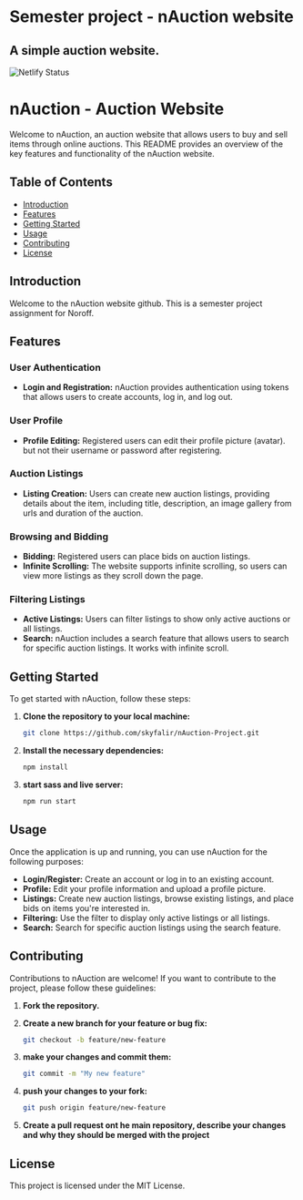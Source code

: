 # Semester project - nAuction website
## A simple auction website.
![Netlify Status](https://api.netlify.com/api/v1/badges/b53b56b8-c539-4327-b264-9797a3c52493/deploy-status)


# nAuction - Auction Website

Welcome to nAuction, an auction website that allows users to buy and sell items through online auctions. This README provides an overview of the key features and functionality of the nAuction website.

## Table of Contents

- [Introduction](#introduction)
- [Features](#features)
- [Getting Started](#getting-started)
- [Usage](#usage)
- [Contributing](#contributing)
- [License](#license)

## Introduction

Welcome to the nAuction website github.
This is a semester project assignment for Noroff.

## Features

### User Authentication

- **Login and Registration:** nAuction provides authentication using tokens that allows users to create accounts, log in, and log out.

### User Profile

- **Profile Editing:** Registered users can edit their profile picture (avatar). but not their username or password after registering.

### Auction Listings

- **Listing Creation:** Users can create new auction listings, providing details about the item, including title, description, an image gallery from urls and duration of the auction.

### Browsing and Bidding

- **Bidding:** Registered users can place bids on auction listings.
- **Infinite Scrolling:** The website supports infinite scrolling, so users can view more listings as they scroll down the page.

### Filtering Listings

- **Active Listings:** Users can filter listings to show only active auctions or all listings.
- **Search:** nAuction includes a search feature that allows users to search for specific auction listings. It works with infinite scroll.

## Getting Started

To get started with nAuction, follow these steps:

1. **Clone the repository to your local machine:**

   ```bash
   git clone https://github.com/skyfalir/nAuction-Project.git
   ```

2. **Install the necessary dependencies:**

    ```bash
    npm install
    ```

3. **start sass and live server:**

    ```bash
    npm run start
    ```

## Usage

Once the application is up and running, you can use nAuction for the following purposes:

- **Login/Register:** Create an account or log in to an existing account.
- **Profile:** Edit your profile information and upload a profile picture.
- **Listings:** Create new auction listings, browse existing listings, and place bids on items you're interested in.
- **Filtering:** Use the filter to display only active listings or all listings.
- **Search:** Search for specific auction listings using the search feature.

## Contributing

Contributions to nAuction are welcome! If you want to contribute to the project, please follow these guidelines:

1. **Fork the repository.**

2. **Create a new branch for your feature or bug fix:**

   ```bash
   git checkout -b feature/new-feature
   ```

2. **make your changes and commit them:**

    ```bash
    git commit -m "My new feature"
    ```

4. **push your changes to your fork:**

    ```bash
    git push origin feature/new-feature
    ```

5. **Create a pull request ont he main repository, describe your changes and why they should be merged with the project**

## License
This project is licensed under the MIT License.
